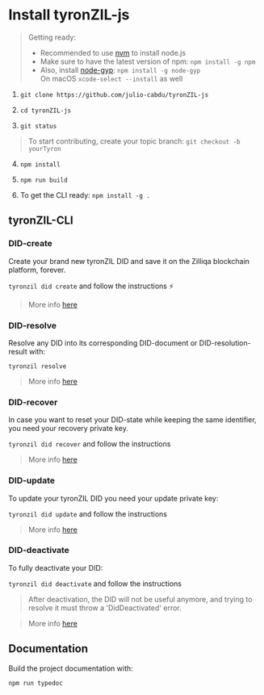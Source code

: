 # Install tyronZIL-js

> Getting ready:  
> - Recommended to use [nvm](https://github.com/nvm-sh/nvm) to install node.js
> - Make sure to have the latest version of npm: ```npm install -g npm```  
> - Also, install [node-gyp](https://github.com/nodejs/node-gyp): ```npm install -g node-gyp```  
On macOS ```xcode-select --install``` as well

1. ```git clone https://github.com/julio-cabdu/tyronZIL-js```

2. ```cd tyronZIL-js```

3. ```git status```
> To start contributing, create your topic branch: ```git checkout -b yourTyron```

4. ```npm install```

5. ```npm run build```

6. To get the CLI ready:
```npm install -g .```

## tyronZIL-CLI

### DID-create

Create your brand new tyronZIL DID and save it on the Zilliqa blockchain platform, forever.

```tyronzil did create``` and follow the instructions :zap:

> More info [here](https://www.tyronzil.com/operations/CRUD/did-create/)

### DID-resolve

Resolve any DID into its corresponding DID-document or DID-resolution-result with:

```tyronzil resolve```

> More info [here](https://www.tyronzil.com/operations/CRUD/did-resolve/)

### DID-recover

In case you want to reset your DID-state while keeping the same identifier, you need your recovery private key.

```tyronzil did recover``` and follow the instructions

> More info [here](https://www.tyronzil.com/operations/CRUD/did-recover/)

### DID-update

To update your tyronZIL DID you need your update private key:

```tyronzil did update``` and follow the instructions

> More info [here](https://www.tyronzil.com/operations/CRUD/did-update/)

### DID-deactivate

To fully deactivate your DID:

```tyronzil did deactivate``` and follow the instructions

> After deactivation, the DID will not be useful anymore, and trying to resolve it must throw a 'DidDeactivated' error.

> More info [here](https://www.tyronzil.com/operations/CRUD/did-deactivate/)

## Documentation

Build the project documentation with:

```npm run typedoc```
